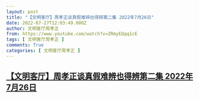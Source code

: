 ```yaml
---
layout: post
title: "【文明客厅】周孝正谈真假难辨也得辨第二集 2022年7月26日"
date: 2022-07-27T12:03:49.000Z
author: 文明客厅周孝正
from: https://www.youtube.com/watch?v=ZRmyEQqq1cE
tags: [ 文明客厅周孝正 ]
comments: True
categories: [ 文明客厅周孝正 ]
---
```

<!--1658923429000-->
[【文明客厅】周孝正谈真假难辨也得辨第二集 2022年7月26日](https://www.youtube.com/watch?v=ZRmyEQqq1cE)
------

<div>

</div>
